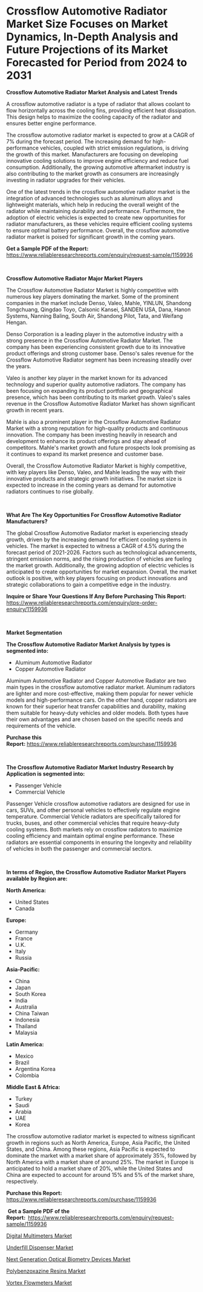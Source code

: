 <p><h1>Crossflow Automotive Radiator Market Size Focuses on Market Dynamics, In-Depth Analysis and Future Projections of its Market Forecasted for Period from 2024 to 2031</h1></p><p><strong>Crossflow Automotive Radiator Market Analysis and Latest Trends</strong></p>
<p><p>A crossflow automotive radiator is a type of radiator that allows coolant to flow horizontally across the cooling fins, providing efficient heat dissipation. This design helps to maximize the cooling capacity of the radiator and ensures better engine performance.</p><p>The crossflow automotive radiator market is expected to grow at a CAGR of 7% during the forecast period. The increasing demand for high-performance vehicles, coupled with strict emission regulations, is driving the growth of this market. Manufacturers are focusing on developing innovative cooling solutions to improve engine efficiency and reduce fuel consumption. Additionally, the growing automotive aftermarket industry is also contributing to the market growth as consumers are increasingly investing in radiator upgrades for their vehicles. </p><p>One of the latest trends in the crossflow automotive radiator market is the integration of advanced technologies such as aluminum alloys and lightweight materials, which help in reducing the overall weight of the radiator while maintaining durability and performance. Furthermore, the adoption of electric vehicles is expected to create new opportunities for radiator manufacturers, as these vehicles require efficient cooling systems to ensure optimal battery performance. Overall, the crossflow automotive radiator market is poised for significant growth in the coming years.</p></p>
<p><strong>Get a Sample PDF of the Report:&nbsp;</strong> <a href="https://www.reliableresearchreports.com/enquiry/request-sample/1159936">https://www.reliableresearchreports.com/enquiry/request-sample/1159936</a></p>
<p>&nbsp;</p>
<p><strong>Crossflow Automotive Radiator Major Market Players</strong></p>
<p><p>The Crossflow Automotive Radiator Market is highly competitive with numerous key players dominating the market. Some of the prominent companies in the market include Denso, Valeo, Mahle, YINLUN, Shandong Tongchuang, Qingdao Toyo, Calsonic Kansei, SANDEN USA, Dana, Hanon Systems, Nanning Baling, South Air, Shandong Pilot, Tata, and Weifang Hengan.</p><p>Denso Corporation is a leading player in the automotive industry with a strong presence in the Crossflow Automotive Radiator Market. The company has been experiencing consistent growth due to its innovative product offerings and strong customer base. Denso's sales revenue for the Crossflow Automotive Radiator segment has been increasing steadily over the years.</p><p>Valeo is another key player in the market known for its advanced technology and superior quality automotive radiators. The company has been focusing on expanding its product portfolio and geographical presence, which has been contributing to its market growth. Valeo's sales revenue in the Crossflow Automotive Radiator Market has shown significant growth in recent years.</p><p>Mahle is also a prominent player in the Crossflow Automotive Radiator Market with a strong reputation for high-quality products and continuous innovation. The company has been investing heavily in research and development to enhance its product offerings and stay ahead of competitors. Mahle's market growth and future prospects look promising as it continues to expand its market presence and customer base.</p><p>Overall, the Crossflow Automotive Radiator Market is highly competitive, with key players like Denso, Valeo, and Mahle leading the way with their innovative products and strategic growth initiatives. The market size is expected to increase in the coming years as demand for automotive radiators continues to rise globally.</p></p>
<p>&nbsp;</p>
<p><strong>What Are The Key Opportunities For Crossflow Automotive Radiator Manufacturers?</strong></p>
<p><p>The global Crossflow Automotive Radiator market is experiencing steady growth, driven by the increasing demand for efficient cooling systems in vehicles. The market is expected to witness a CAGR of 4.5% during the forecast period of 2021-2026. Factors such as technological advancements, stringent emission norms, and the rising production of vehicles are fueling the market growth. Additionally, the growing adoption of electric vehicles is anticipated to create opportunities for market expansion. Overall, the market outlook is positive, with key players focusing on product innovations and strategic collaborations to gain a competitive edge in the industry.</p></p>
<p><strong>Inquire or Share Your Questions If Any Before Purchasing This Report:</strong> <a href="https://www.reliableresearchreports.com/enquiry/pre-order-enquiry/1159936">https://www.reliableresearchreports.com/enquiry/pre-order-enquiry/1159936</a></p>
<p>&nbsp;</p>
<p><strong>Market Segmentation</strong></p>
<p><strong>The Crossflow Automotive Radiator Market Analysis by types is segmented into:</strong></p>
<p><ul><li>Aluminum Automotive Radiator</li><li>Copper Automotive Radiator</li></ul></p>
<p><p>Aluminum Automotive Radiator and Copper Automotive Radiator are two main types in the crossflow automotive radiator market. Aluminum radiators are lighter and more cost-effective, making them popular for newer vehicle models and high-performance cars. On the other hand, copper radiators are known for their superior heat transfer capabilities and durability, making them suitable for heavy-duty vehicles and older models. Both types have their own advantages and are chosen based on the specific needs and requirements of the vehicle.</p></p>
<p><strong>Purchase this Report:&nbsp;</strong><a href="https://www.reliableresearchreports.com/purchase/1159936">https://www.reliableresearchreports.com/purchase/1159936</a></p>
<p>&nbsp;</p>
<p><strong>The Crossflow Automotive Radiator Market Industry Research by Application is segmented into:</strong></p>
<p><ul><li>Passenger Vehicle</li><li>Commercial Vehicle</li></ul></p>
<p><p>Passenger Vehicle crossflow automotive radiators are designed for use in cars, SUVs, and other personal vehicles to effectively regulate engine temperature. Commercial Vehicle radiators are specifically tailored for trucks, buses, and other commercial vehicles that require heavy-duty cooling systems. Both markets rely on crossflow radiators to maximize cooling efficiency and maintain optimal engine performance. These radiators are essential components in ensuring the longevity and reliability of vehicles in both the passenger and commercial sectors.</p></p>
<p>&nbsp;</p>
<p><strong>In terms of Region, the Crossflow Automotive Radiator Market Players available by Region are:</strong></p>
<p>
    <p> <strong> North America: </strong>
        <ul>
            <li>United States</li>
            <li>Canada</li>
        </ul>
        </p> 
    <p> <strong> Europe: </strong>
        <ul>
            <li>Germany</li>
            <li>France</li>
            <li>U.K.</li>
            <li>Italy</li>
            <li>Russia</li>
        </ul>
        </p> 
    <p> <strong> Asia-Pacific: </strong>
        <ul>
            <li>China</li>
            <li>Japan</li>
            <li>South Korea</li>
            <li>India</li>
            <li>Australia</li>
            <li>China Taiwan</li>
            <li>Indonesia</li>
            <li>Thailand</li>
            <li>Malaysia</li>
        </ul>
        </p> 
    <p> <strong> Latin America: </strong>
        <ul>
            <li>Mexico</li>
            <li>Brazil</li>
            <li>Argentina Korea</li>
            <li>Colombia</li>
        </ul>
        </p> 
    <p> <strong> Middle East & Africa: </strong>
        <ul>
            <li>Turkey</li>
            <li>Saudi</li>
            <li>Arabia</li>
            <li>UAE</li>
            <li>Korea</li>
        </ul>
    </p>
    </p>
<p><p>The crossflow automotive radiator market is expected to witness significant growth in regions such as North America, Europe, Asia Pacific, the United States, and China. Among these regions, Asia Pacific is expected to dominate the market with a market share of approximately 35%, followed by North America with a market share of around 25%. The market in Europe is anticipated to hold a market share of 20%, while the United States and China are expected to account for around 15% and 5% of the market share, respectively.</p></p>
<p><strong>Purchase this Report: </strong><a href="https://www.reliableresearchreports.com/purchase/1159936">https://www.reliableresearchreports.com/purchase/1159936</a></p>
<p>&nbsp;<strong>Get a Sample PDF of the Report:&nbsp;&nbsp;</strong><a href="https://www.reliableresearchreports.com/enquiry/request-sample/1159936">https://www.reliableresearchreports.com/enquiry/request-sample/1159936</a></p>
<p><strong></strong></p>
<p><p><a href="https://medium.com/@elwyncarter2023/digital-multimeters-market-trends-and-market-analysis-forecasted-for-period-2024-2031-0e1ec4e5f80e">Digital Multimeters Market</a></p><p><a href="https://medium.com/@elwyncarter2023/decoding-underfill-dispenser-market-metrics-market-share-trends-and-growth-patterns-21769100cecb">Underfill Dispenser Market</a></p><p><a href="https://github.com/lababdou/Market-Research-Report-List-1/blob/main/next-generation-optical-biometry-devices-market.md">Next Generation Optical Biometry Devices Market</a></p><p><a href="https://github.com/derrinmiltonellis35gcl/Market-Research-Report-List-1/blob/main/polybenzoxazine-resins-market.md">Polybenzoxazine Resins Market</a></p><p><a href="https://medium.com/@elwyncarter2023/vortex-flowmeters-market-insight-market-trends-growth-forecasted-from-2024-to-2031-eb9a6671623f">Vortex Flowmeters Market</a></p></p>